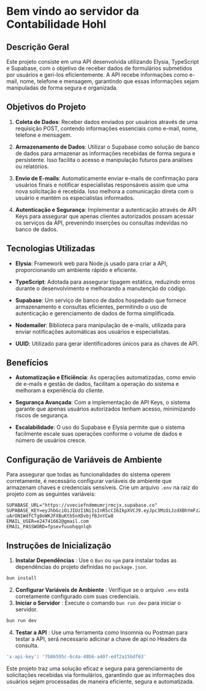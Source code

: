 # Bem vindo ao servidor da Contabilidade Hohl

## Descrição Geral

Este projeto consiste em uma API desenvolvida utilizando Elysia, TypeScript e Supabase, com o objetivo de receber dados de formulários submetidos por usuários e geri-los eficientemente. A API recebe informações como e-mail, nome, telefone e mensagem, garantindo que essas informações sejam manipuladas de forma segura e organizada.

## Objetivos do Projeto

1. **Coleta de Dados**: Receber dados enviados por usuários através de uma requisição POST, contendo informações essenciais como e-mail, nome, telefone e mensagem.

2. **Armazenamento de Dados**: Utilizar o Supabase como solução de banco de dados para armazenar as informações recebidas de forma segura e persistente. Isso facilita o acesso e manipulação futuros para análises ou relatórios.

3. **Envio de E-mails**: Automaticamente enviar e-mails de confirmação para usuários finais e notificar especialistas responsáveis assim que uma nova solicitação é recebida. Isso melhora a comunicação direta com o usuário e mantém os especialistas informados.

4. **Autenticação e Segurança**: Implementar a autenticação através de API Keys para assegurar que apenas clientes autorizados possam acessar os serviços da API, prevenindo inserções ou consultas indevidas no banco de dados.
   
## Tecnologias Utilizadas

- **Elysia**: Framework web para Node.js usado para criar a API, proporcionando um ambiente rápido e eficiente.

- **TypeScript**: Adotada para assegurar tipagem estática, reduzindo erros durante o desenvolvimento e melhorando a manutenção do código.

- **Supabase**: Um serviço de banco de dados hospedado que fornece armazenamento e consultas eficientes, permitindo o uso de autenticação e gerenciamento de dados de forma simplificada.

- **Nodemailer**: Biblioteca para manipulação de e-mails, utilizada para enviar notificações automáticas aos usuários e especialistas.

- **UUID**: Utilizado para gerar identificadores únicos para as chaves de API.

## Benefícios

- **Automatização e Eficiência**: As operações automatizadas, como envio de e-mails e gestão de dados, facilitam a operação do sistema e melhoram a experiência do cliente.
  
- **Segurança Avançada**: Com a implementação de API Keys, o sistema garante que apenas usuários autorizados tenham acesso, minimizando riscos de segurança.

- **Escalabilidade**: O uso do Supabase e Elysia permite que o sistema facilmente escale suas operações conforme o volume de dados e número de usuários cresce.

## Configuração de Variáveis de Ambiente

Para assegurar que todas as funcionalidades do sistema operem corretamente, é necessário configurar variáveis de ambiente que armazenam chaves e credenciais sensíveis. Crie um arquivo `.env` na raiz do projeto com as seguintes variáveis:

```plaintext
SUPABASE_URL="https://vveciefndmmumrjrmcjx.supabase.co"
SUPABASE_KEY=eyJhbGciOiJIUzI1NiIsInR5cCI6IkpXVCJ9.eyJpc3MiOiJzdXBhYmFzZSIsInJlZiI6InZ2ZWNpZWZuZG1tdW1yanJtY2p4Iiwicm9sZSI6ImFub24iLCJpYXQiOjE3Mzc5MzExNDgsImV4cCI6MjA1MzUwNzE0OH0.OQN-uArON1WdfCTg0oWKJFXBuKtb5nXDvbjfBJnYCw8
EMAIL_USER=e24741662@gmail.com
EMAIL_PASSWORD=fpsevfuuohqqnlqh
```

## Instruções de Inicialização
1. **Instalar Dependências** : Use o `Bun` ou `npm` para instalar todas as dependências do projeto definidas no `package.json`.
```bash
bun install
```
2. **Configurar Variáveis de Ambiente** : Verifique se o arquivo `.env` está corretamente configurado com suas credenciais.
3. **Iniciar o Servidor** : Execute o comando `bun run dev` para iniciar o servidor.
```bash
bun run dev
```
4. **Testar a API** : Use uma ferramenta como Insomnia ou Postman para testar a API, será necessario adicinar a chave de api no Headers da consulta.
```bash
'x-api-key': '7b86595c-6c4a-48b6-a407-edf2a15bdf63'
```

Este projeto traz uma solução eficaz e segura para gerenciamento de solicitações recebidas via formulários, garantindo que as informações dos usuários sejam processadas de maneira eficiente, segura e automatizada.
